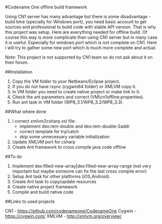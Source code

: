 #Codename One offline build framework

Using CN1 server has many advantage but there is some disadvantage - build time (specially for Windows port), you need basic account to get sources and professional to build code with stable API version. That is why this project was setup. Here are everything needed for offline build.
Of course this way is more complicate than using CN1 server but in many case it is useful. Especially for windows port which is not complete on CN1. Here I will try to gather some new port which is much more complete and actual.

Note: This project is not supported by CN1 team so do not ask about it on their forum.

##Installation

1. Copy the VM folder to your Netbeans/Eclipse project.
2. If you do not have rsync (cygwin64 folder) or XMLVM copy it.
3. In VM folder you need to create native project or make link to it.
4. Check the ant parameters and correct (VM\cn1offline.properties).
5. Run ant task in VM folder (WP8_3.1/WP8_3.2/WP8_3.3).

##What where done

1. I correct xmlvm2csharp.xsl file: 
	- implement dex:rem-double and dex:rem-double-2addr
	- correct template for try/catch
	- skip some unnecessary variable initialization
2. Update XMLVM port for csharp
3. Create Ant framework to cross compile java code offline


##To do

1. Implement dex:filled-new-array|dex:filled-new-array-range (not very important but maybe someone can fix the last cross compile error)
2. Setup Ant task for other platforms (iOS,Android).
3. Create Ant task to copy/update resources
4. Create native project framework
5. Compile and build native code

##Links to used projects

CN1 - <https://github.com/codenameone/CodenameOne>
Cygwin - <https://cygwin.com/>
XMLVM - <http://xmlvm.org/overview/>

